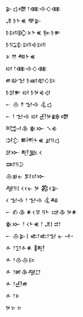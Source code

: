 <div class='block'>
<div class='line'>𒉌𒌓𒈩 𒁹𒈪𒈾𒄭𒈪</div>
<div class='line'>𒂗 𒊩𒈨𒌍 𒋧𒉌</div>
<div class='line'>𒊩𒅀𒃼𒉽𒈨𒌍 𒌉𒊩𒊓</div>
<div class='line'>𒊩𒀀𒁉𒅀𒄴𒅀</div>
<div class='line'>𒉽 𒐈 𒍣𒈨𒌍</div>
<div class='line'>𒊭 𒁹𒈪𒈾𒄭𒈪</div>
<div class='line'>𒌑𒄫𒈠 𒊩𒀜𒊏𒄭𒄿</div>
<div class='line'>𒊩𒌆𒊓 𒊭 𒊩𒃻𒄯𒋼</div>
<div class='line'>𒀸 𒊮 𒈫 𒈠𒈾 𒆬𒌓</div>
<div class='line'>𒀸 𒁹 𒈠𒈾 𒊭 𒌷𒃻𒂵𒈩</div>
<div class='line'>𒅋𒆠 𒆜𒁍 𒃵𒄯</div>
<div class='line'>𒋫𒁷 𒌦𒈨𒌍 𒋗𒀀𒌓</div>
<div class='line'>𒇡𒁍 𒋃𒆥𒌋</div>
<div class='line'>𒌅𒀀𒊒</div>
<div class='line'>𒁲𒂊𒉡 𒁕𒁀𒁍</div>
<div class='line'>𒆷𒀀𒋙 𒌋𒌋𒉡 𒃻 𒄃𒌋𒉌</div>
<div class='line'>𒌋 𒈠𒈾 𒁹 𒈠𒈾 𒆬𒄀</div>
<div class='line'>𒀸 𒁓𒆠 𒀭𒌋𒐊 𒀀𒈨 𒀏𒆠 𒃻𒀭</div>
<div class='line'>𒆜𒁍 𒁹 𒌋𒈨𒌍 𒁹 𒂗𒋙 𒄥</div>
<div class='line'>𒀸 𒁲𒉌𒋙 𒅗𒅗𒈠 𒉡 𒋾</div>
<div class='line'>𒅆 𒁹𒋛𒅆𒀭 𒋃</div>
<div class='line'>𒅆 𒁹𒁲𒁲𒄿</div>
<div class='line'>𒅆 𒁹𒅖𒆠𒆷𒆸</div>
<div class='line'>𒅆 𒁹𒌷𒌑</div>
<div class='line'>𒅆 𒁹𒉽</div>
<div class='line'>𒃻𒆳 𒆳</div>
</div>